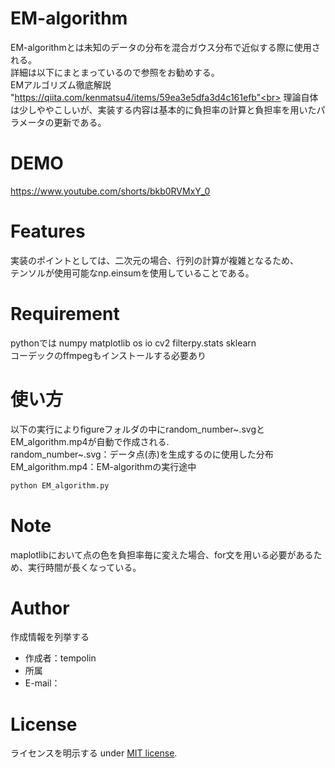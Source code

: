# EM-algorithm
EM-algorithmとは未知のデータの分布を混合ガウス分布で近似する際に使用される。 <br>
詳細は以下にまとまっているので参照をお勧めする。  <br>
EMアルゴリズム徹底解説 "https://qiita.com/kenmatsu4/items/59ea3e5dfa3d4c161efb"<br>
理論自体は少しややこしいが、実装する内容は基本的に負担率の計算と負担率を用いたパラメータの更新である。  <br>

# DEMO

https://www.youtube.com/shorts/bkb0RVMxY_0



# Features

実装のポイントとしては、二次元の場合、行列の計算が複雑となるため、<br>
テンソルが使用可能なnp.einsumを使用していることである。  <br>

# Requirement
pythonでは
numpy
matplotlib
os
io
cv2
filterpy.stats
sklearn<br>
コーデックのffmpegもインストールする必要あり

# 使い方

以下の実行によりfigureフォルダの中にrandom_number~.svgとEM_algorithm.mp4が自動で作成される.<br>
random_number~.svg：データ点(赤)を生成するのに使用した分布<br>
EM_algorithm.mp4：EM-algorithmの実行途中

```bash
python EM_algorithm.py
```

# Note
maplotlibにおいて点の色を負担率毎に変えた場合、for文を用いる必要があるため、実行時間が長くなっている。



# Author

作成情報を列挙する

* 作成者：tempolin
* 所属
* E-mail：

# License
ライセンスを明示する
under [MIT license](https://en.wikipedia.org/wiki/MIT_License).


